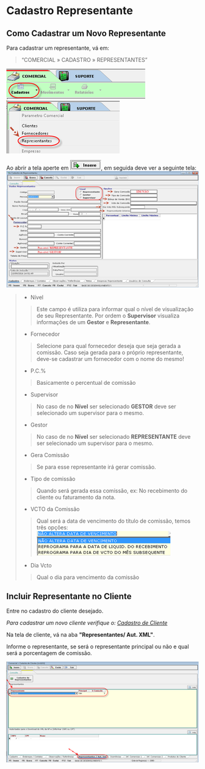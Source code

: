 # Cadastro Representante
## Como Cadastrar um Novo Representante
Para cadastrar um representante, vá em:
> “COMERCIAL » CADASTRO » REPRESENTANTES”

![1](img/cadrepre/1.png)  
![2](img/cadrepre/2.png)  

Ao abrir a tela aperte em ![Insere](img/botoeskm/insere.png), em seguida deve ver  a seguinte tela:  
![4](img/cadrepre/4.png)  

> - Nível
>> Este campo é utiliza para informar qual o nível de visualização de seu Representante. Por ordem o **Supervisor** visualiza informações de um **Gestor** e **Representante**.  
> - Fornecedor
>> Selecione para qual fornecedor deseja que seja gerada a comissão. Caso seja gerada para o próprio representante, deve-se cadastrar um fornecedor com o nome do mesmo!
> - P.C.%
>> Basicamente o percentual  de comissão
> - Supervisor
>> No caso de no **Nível** ser selecionado **GESTOR** deve ser selecionado um supervisor para o mesmo.
> - Gestor
>> No caso de no **Nível** ser selecionado **REPRESENTANTE** deve ser selecionado um supervisor para o mesmo.
> - Gera Comissão
>> Se para esse representante irá gerar comissão.
> - Tipo de comissão
>> Quando será gerada essa comissão, ex: No recebimento do cliente ou faturamento da nota.  
> - VCTO da Comissão  
>> Qual será a data de vencimento do título de comissão, temos três opções:  
>> ![5](img/cadrepre/5.png)  
> - Dia Vcto
>> Qual o dia para vencimento da comissão

## Incluir Representante no Cliente  

Entre no cadastro do cliente desejado.  

*Para cadastrar um novo cliente verifique o: [Cadastro de Cliente](cadclien.md)*  

Na tela de cliente, vá na aba **"Representantes/ Aut. XML"**.

Informe o representante, se será o representante principal ou não e qual será a porcentagem de comissão.  

![6](img/cadrepre/6.png)  
